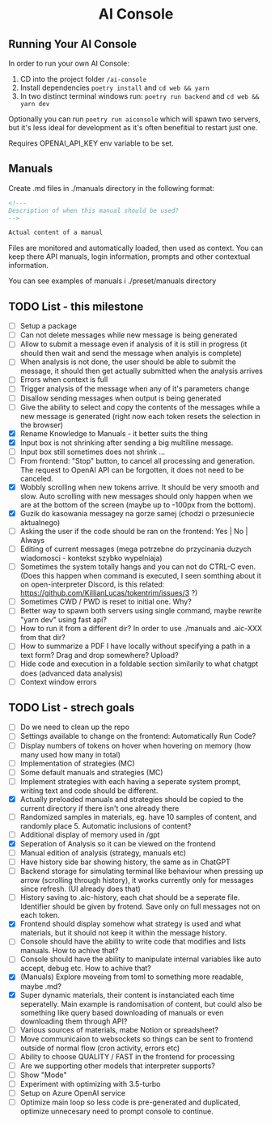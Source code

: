 <h1 align="center">AI Console</h1>

## Running Your AI Console

In order to run your own AI Console:

1. CD into the project folder `/ai-console`
2. Install dependencies `poetry install` and `cd web && yarn`
3. In two distinct terminal windows run: `poetry run backend` and `cd web && yarn dev`

Optionally you can run `poetry run aiconsole` which will spawn two servers, but it's less ideal for development as it's often benefitial to restart just one.

Requires OPENAI_API_KEY env variable to be set.

## Manuals

Create .md files in ./manuals directory in the following format:


```md
<!---
Description of when this manual should be used?
-->

Actual content of a manual
```

Files are monitored and automatically loaded, then used as context. You can keep there API manuals, login information, prompts and other contextual information.

You can see examples of manuals i ./preset/manuals directory

## TODO List - this milestone
- [ ] Setup a package
- [ ] Can not delete messages while new message is being generated
- [ ] Allow to submit a message even if analysis of it is still in progress (it should then wait and send the message when analyis is complete)
- [ ] When analysis is not done, the user should be able to submit the message, it should then get actually submitted when the analysis arrives
- [ ] Errors when context is full
- [ ] Trigger analysis of the message when any of it's parameters change
- [ ] Disallow sending messages when output is being generated
- [ ] Give the ability to select and copy the contents of the messages while a new message is generated (right now each token resets the selection in the browser)
- [x] Rename Knowledge to Manuals - it better suits the thing
- [x] Input box is not shrinking after sending a big multiline message.
- [ ] Input box still sometimes does not shrink ...
- [ ] From frontend: "Stop" button, to cancel all processing and generation. The request to OpenAI API can be forgotten, it does not need to be canceled.
- [x] Wobbly scrolling when new tokens arrive. It should be very smooth and slow. Auto scrolling with new messages should only happen when we are at the bottom of the screen (maybe up to -100px from the bottom).
- [x] Guzik do kasowania messagey na gorze samej (chodzi o przesuniecie aktualnego)
- [ ] Asking the user if the code should be ran on the frontend: Yes | No | Always
- [ ] Editing of current messages (mega potrzebne do przycinania duzych wiadomosci - kontekst szybko wypelniaja)
- [ ] Sometimes the system totally hangs and you can not do CTRL-C even. (Does this happen when command is executed, I seen somthing about it on open-interpreter Discord, is this related: https://github.com/KillianLucas/tokentrim/issues/3 ?)
- [ ] Sometimes CWD / PWD is reset to initial one. Why?
- [ ] Better way to spawn both servers using single command, maybe rewrite "yarn dev" using fast api?
- [ ] How to run it from a different dir? In order to use ./manuals and .aic-XXX from that dir?
- [ ] How to summarize a PDF I have locally without specifying a path in a text form? Drag and drop somewhere? Upload?
- [ ] Hide code and execution in a foldable section similarily to what chatgpt does (advanced data analysis)
- [ ] Context window errors

## TODO List - strech goals
- [ ] Do we need to clean up the repo
- [ ] Settings available to change on the frontend: Automatically Run Code?
- [ ] Display numbers of tokens on hover when hovering on memory (how many used how many in total)
- [ ] Implementation of strategies (MC)
- [ ] Some default manuals and strategies (MC)
- [ ] Implement strategies with each having a seperate system prompt, writing text and code should be different.
- [x] Actually preloaded manuals and strategies should be copied to the current directory if there isn't one already there
- [ ] Randomized samples in materials, eg. have 10 samples of content, and randomly place 5. Automatic inclusions of content?
- [ ] Additional display of memory used in /gpt
- [x] Seperation of Analysis so it can be viewed on the frontend
- [ ] Manual edition of analysis (strategy, manuals etc)
- [ ] Have history side bar showing history, the same as in ChatGPT
- [ ] Backend storage for simulating terminal like behaviour when pressing up arrow (scrolling through history), it works currently only for messages since refresh. (UI already does that)
- [ ] History saving to .aic-history, each chat should be a seperate file. Identifier should be given by frotend. Save only on full messages not on each token.
- [x] Frontend should display somehow what strategy is used and what materials, but it should not keep it within the message history.
- [ ] Console should have the ability to write code that modifies and lists manuals. How to achive that?
- [ ] Console should have the ability to manipulate internal variables like auto accept, debug etc. How to achive that?
- [x] (Manuals) Explore moveing from toml to something more readable, maybe .md?
- [x] Super dynamic materials, their content is instanciated each time seperatelly. Main example is randomisation of content, but could also be something like query based downloading of manuals or even downloading them through API?
- [ ] Various sources of materials, mabe Notion or spreadsheet?
- [ ] Move communicaion to websockets so things can be sent to frontend outside of normal flow (cron activity, errors etc)
- [ ] Ability to choose QUALITY / FAST in the frontend for processing
- [ ] Are we supporting other models that interpreter supports?
- [ ] Show "Mode"
- [ ] Experiment with optimizing with 3.5-turbo
- [ ] Setup on Azure OpenAI service
- [ ] Optimize main loop so less code is pre-generated and duplicated, optimize unnecesary need to prompt console to continue.